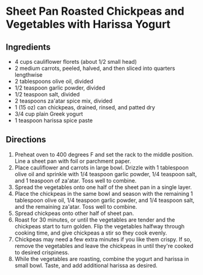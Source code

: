 # Sheet Pan Roasted Chickpeas and Vegetables with Harissa Yogurt

## Ingredients

- 4 cups cauliflower florets (about 1/2 small head)
- 2 medium carrots, peeled, halved, and then sliced into quarters lengthwise
- 2 tablespoons olive oil, divided
- 1/2 teaspoon garlic powder, divided
- 1/2 teaspoon salt, divided
- 2 teaspoons za'atar spice mix, divided
- 1 (15 oz) can chickpeas, drained, rinsed, and patted dry
- 3/4 cup plain Greek yogurt
- 1 teaspoon harissa spice paste

## Directions

1. Preheat oven to 400 degrees F and set the rack to the middle position. Line a sheet pan with foil or parchment paper.
2. Place cauliflower and carrots in large bowl. Drizzle with 1 tablespoon olive oil and sprinkle with 1/4 teaspoon garlic powder, 1/4 teaspoon salt, and 1 teaspoon of za'atar. Toss well to combine.
3. Spread the vegetables onto one half of the sheet pan in a single layer.
4. Place the chickpeas in the same bowl and season with the remaining 1 tablespoon olive oil, 1/4 teaspoon garlic powder, and 1/4 teaspoon salt, and the remaining za'atar. Toss well to combine.
5. Spread chickpeas onto other half of sheet pan.
6. Roast for 30 minutes, or until the vegetables are tender and the chickpeas start to turn golden. Flip the vegetables halfway through cooking time, and give chickpeas a stir so they cook evenly.
7. Chickpeas may need a few extra minutes if you like them crispy. If so, remove the vegetables and leave the chickpeas in until they're cooked to desired crispiness. 
8. While the vegetables are roasting, combine the yogurt and harissa in small bowl. Taste, and add additional harissa as desired.